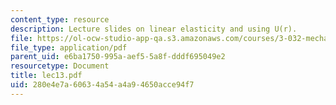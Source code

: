 ```yaml
---
content_type: resource
description: Lecture slides on linear elasticity and using U(r).
file: https://ol-ocw-studio-app-qa.s3.amazonaws.com/courses/3-032-mechanical-behavior-of-materials-fall-2007/280e4e7a60634a54a4a94650acce94f7_lec13.pdf
file_type: application/pdf
parent_uid: e6ba1750-995a-aef5-5a8f-dddf695049e2
resourcetype: Document
title: lec13.pdf
uid: 280e4e7a-6063-4a54-a4a9-4650acce94f7
---
```

